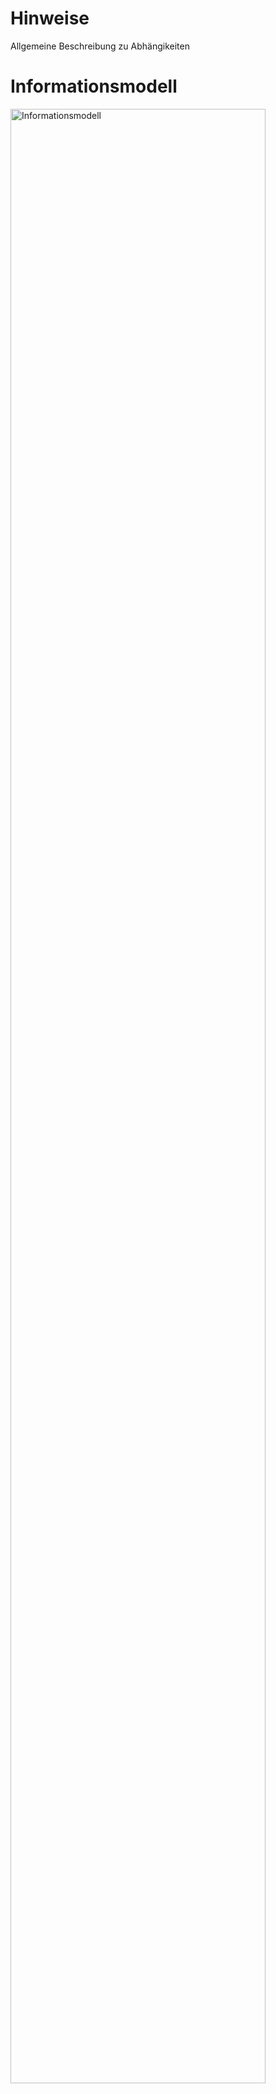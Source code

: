 # Hinweise
Allgemeine Beschreibung zu Abhängikeiten

# Informationsmodell
<img src="https://raw.githubusercontent.com/gematik/spec-ISiK-Medikation/rc/main-stufe-4/Material/images/diagrams/infomodell.svg" alt="Informationsmodell" width="90%"/>